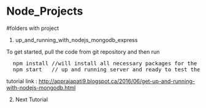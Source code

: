 # Node_Projects

#folders with project 

1. up_and_running_with_nodejs_mongodb_express

To get started, 
pull the code from git repository
and then run 
<pre>
  npm install //will install all necessary packages for the app
  npm start   // up and running server and ready to test the app.
</pre>

tutorial link : http://apprajapati9.blogspot.ca/2016/06/get-up-and-running-with-nodejs-mongodb.html

2. Next Tutorial 
